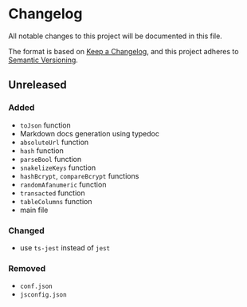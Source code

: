 # Changelog
All notable changes to this project will be documented in this file.

The format is based on [Keep a Changelog](https://keepachangelog.com/en/1.0.0/),
and this project adheres to [Semantic Versioning](https://semver.org/spec/v2.0.0.html).

## Unreleased
### Added
 - `toJson` function
 - Markdown docs generation using typedoc
 - `absoluteUrl` function
 - `hash` function
 - `parseBool` function
 - `snakelizeKeys` function
 - `hashBcrypt`, `compareBcrypt` functions
 - `randomAfanumeric` function
 - `transacted` function
 - `tableColumns` function
 - main file

### Changed
 - use `ts-jest` instead of `jest`

### Removed
 - `conf.json`
 - `jsconfig.json`
